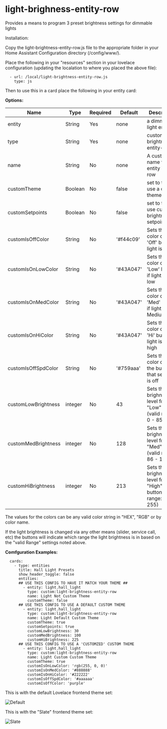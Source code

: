 # light-brighness-entity-row
Provides a means to program 3 preset brightness settings for dimmable lights

Installation:

Copy the light-brightness-entity-row.js file to the appropriate folder in your Home Assistant Configuration directory (/config/www/).

Place the following in your "resources" section in your lovelace configuration (updating the localation to where you placed the above file):

  ```
    - url: /local/light-brightness-entity-row.js
      type: js
  ```
    
Then to use this in a card place the following in your entity card:


<b>Options:</b>

| Name | Type | Required | Default | Description |
| --- | --- | --- | --- | --- |
| entity | String | Yes | none | a dimmable light entity_id |
| type | String | Yes | none | custom:light-brightness-entity-row |
| name | String | No | none | A custom name for the entity in the row |
| customTheme | Boolean | No | false | set to true to use a custom theme |
| customSetpoints | Boolean | No | false | set to true to use custom brightness setpoints |
| customIsOffColor | String | No | '#f44c09' | Sets the color of the 'Off' button if light is off |
| customIsOnLowColor | String | No | '#43A047' | Sets the color of the 'Low' button if light is on low |
| customIsOnMedColor | String | No | '#43A047' | Sets the color of the 'Med' button if light is on Medium |
| customIsOnHiColor | String | No | '#43A047' | Sets the color of the 'Hi' button if light is on high |
| customIsOffSpdColor | String | No | '#759aaa' | Sets the color of the the buttons if that selection is off |
| customLowBrightness | integer | No | 43 | Sets the brighness level for the "Low" button (valid range: 0 - 85) |
| customMedBrightness | integer | No | 128 | Sets the brighness level for the "Med" button (valid range: 86 - 170) |
| customHiBrightness | integer | No | 213 | Sets the brighness level for the "High" button (valid range: 171 - 255)|


The values for the colors can be any valid color string in "HEX", "RGB" or by color name.

If the light brightness is changed via any other means (slider, service call, etc) the buttons will indicate which range the light brightness is in based on the "valid Range" settings noted above.

<b>Comfguration Examples:</b>
    
  ```
    cards:
      - type: entities
        title: Hall Light Presets
        show_header_toggle: false
        entities:
        ## USE THIS CONFIG TO HAVE IT MATCH YOUR THEME ##
          - entity: light.hall_light
            type: custom:light-brightness-entity-row
            name: Light Not Custom Theme
            customTheme: false
        ## USE THIS CONFIG TO USE A DEFAULT CUSTOM THEME
          - entity: light.hall_light
            type: custom:light-brightness-entity-row
            name: Light Default Custom Theme
            customTheme: true
            customSetpoints: true
            customLowBrightness: 30
            customMedBrightness: 100
            customHiBrightness: 225
        ## USE THIS CONFIG TO USE A 'CUSTOMZED' CUSTOM THEME
          - entity: light.hall_light
            type: custom:light-brightness-entity-row
            name: Light Custom Custom Theme
            customTheme: true
            customIsOnLowColor: 'rgb(255, 0, 0)'
            customIsOnMedColor: '#888888'
            customIsOnHiColor: '#222222'
            customIsOffSpdColor: '#aaaaaa'
            customIsOffColor: 'purple'
  ```

This is with the default Lovelace frontend theme set:

![Default](default_fan_ex.gif)


This is with the "Slate" frontend theme set:

![Slate](slate_fan_ex.gif)
